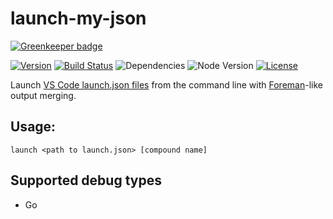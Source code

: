 
# launch-my-json

[![Greenkeeper badge](https://badges.greenkeeper.io/felixfbecker/launch-my-json.svg)](https://greenkeeper.io/)

[![Version](https://img.shields.io/npm/v/launch-my-json.svg?maxAge=2592000)](https://www.npmjs.com/package/launch-my-json)
[![Build Status](https://travis-ci.org/felixfbecker/node-launch-my-json.svg?branch=master)](https://travis-ci.org/felixfbecker/node-launch-my-json)
![Dependencies](https://david-dm.org/felixfbecker/node-launch-my-json.svg)
![Node Version](http://img.shields.io/node/v/launch-my-json.svg)
[![License](https://img.shields.io/npm/l/launch-my-json.svg?maxAge=2592000)](https://github.com/felixfbecker/node-launch-my-json/blob/master/LICENSE.md)


Launch [VS Code launch.json files](https://code.visualstudio.com/docs/editor/debugging#_launch-configurations) from the command line with [Foreman](https://github.com/ddollar/foreman)-like output merging.

## Usage:

```
launch <path to launch.json> [compound name]
```

## Supported debug types

- Go

